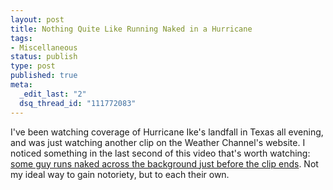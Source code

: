 ```yaml
--- 
layout: post
title: Nothing Quite Like Running Naked in a Hurricane
tags: 
- Miscellaneous
status: publish
type: post
published: true
meta: 
  _edit_last: "2"
  dsq_thread_id: "111772083"
---
```

I've been watching coverage of Hurricane Ike's landfall in Texas all evening, and was just watching another clip on the Weather Channel's website. I noticed something in the last second of this video that's worth watching: <a href="http://link.brightcove.com/services/link/bcpid823425597/bclid877032950/bctid1592089261">some guy runs naked across the background just before the clip ends</a>. Not my ideal way to gain notoriety, but to each their own.
